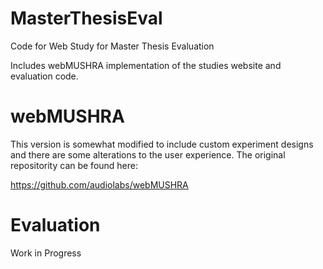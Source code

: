 # MasterThesisEval
Code for Web Study for Master Thesis Evaluation

Includes webMUSHRA implementation of the studies website and evaluation code.

# webMUSHRA
This version is somewhat modified to include custom experiment designs and there are some alterations to the user experience. The original repositority can be found here:

https://github.com/audiolabs/webMUSHRA


# Evaluation
Work in Progress
